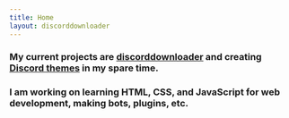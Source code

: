 ```yaml
---
title: Home
layout: discorddownloader
---
```


### My current projects are [discorddownloader](https://simoniz0r.github.io/discorddownloader/) and creating [Discord themes](https://simoniz0r.github.io/DiscordThemes/) in my spare time.

### I am working on learning HTML, CSS, and JavaScript for web development, making bots, plugins, etc.
